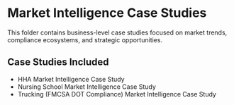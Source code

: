 # Market Intelligence Case Studies

This folder contains business-level case studies focused on market trends, compliance ecosystems, and strategic opportunities.

## Case Studies Included
- HHA Market Intelligence Case Study
- Nursing School Market Intelligence Case Study
- Trucking (FMCSA DOT Compliance) Market Intelligence Case Study
